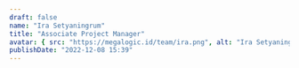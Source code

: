 ```yaml
---
draft: false
name: "Ira Setyaningrum"
title: "Associate Project Manager"
avatar: { src: "https://megalogic.id/team/ira.png", alt: "Ira Setyaningrum" }
publishDate: "2022-12-08 15:39"
---
```

